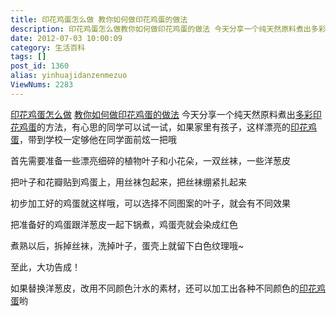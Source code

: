 ```yaml
---
title: 印花鸡蛋怎么做 教你如何做印花鸡蛋的做法
description: 印花鸡蛋怎么做教你如何做印花鸡蛋的做法 今天分享一个纯天然原料煮出多彩印花鸡蛋的方法，有心思的同学可以试一试，如果家里有孩子，这样漂亮的印花鸡蛋，带到学校一定够他在同学面前炫一把哦首先需要准备一些漂亮细碎的植物叶子和小花朵，一双丝袜，一些洋葱皮把叶子和花瓣贴到鸡蛋上，用丝袜包起来，把丝袜绷紧扎起来初步加工好的鸡蛋就这样哦，可以选择不同图案的叶子，就会有不同效果把准备好的鸡
date: 2012-07-03 10:00:09
category: 生活百科
tags: []
post_id: 1360
alias: yinhuajidanzenmezuo
ViewNums: 2283
---
```


[印花鸡蛋怎么做](/blog/yinhuajidanzenmezuo) [教你如何做印花鸡蛋的做法](/blog/yinhuajidanzenmezuo) 今天分享一个纯天然原料煮出[多彩印花鸡蛋](/blog/yinhuajidanzenmezuo)的方法，有心思的同学可以试一试，如果家里有孩子，这样漂亮的[印花鸡蛋](/blog/yinhuajidanzenmezuo)，带到学校一定够他在同学面前炫一把哦

首先需要准备一些漂亮细碎的植物叶子和小花朵，一双丝袜，一些洋葱皮

把叶子和花瓣贴到鸡蛋上，用丝袜包起来，把丝袜绷紧扎起来

初步加工好的鸡蛋就这样哦，可以选择不同图案的叶子，就会有不同效果

把准备好的鸡蛋跟洋葱皮一起下锅煮，鸡蛋壳就会染成红色

煮熟以后，拆掉丝袜，洗掉叶子，蛋壳上就留下白色纹理哦~

至此，大功告成！

如果替换洋葱皮，改用不同颜色汁水的素材，还可以加工出各种不同颜色的[印花鸡蛋](/blog/yinhuajidanzenmezuo)哟

